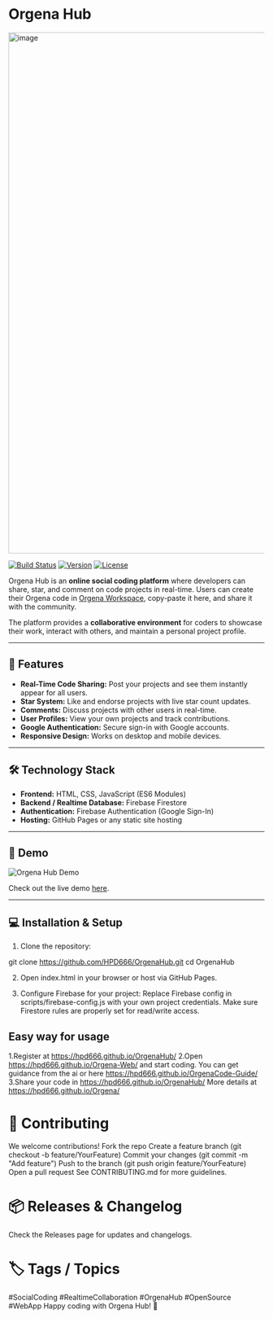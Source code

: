 # Orgena Hub

 <img width="1024" height="1024" alt="image" src="https://github.com/user-attachments/assets/6e893e57-f994-4860-98d3-67ee05d970e1" />





[![Build Status](https://img.shields.io/badge/build-passing-brightgreen)](https://github.com/HPD666/OrgenaHub/actions)
[![Version](https://img.shields.io/badge/version-1.0.0-blue)](https://github.com/HPD666/OrgenaHub/releases)
[![License](https://img.shields.io/badge/license-MIT-green)](LICENSE)

Orgena Hub is an **online social coding platform** where developers can share, star, and comment on code projects in real-time. Users can create their Orgena code in [Orgena Workspace](https://github.com/HPD666/Orgena), copy-paste it here, and share it with the community.  

The platform provides a **collaborative environment** for coders to showcase their work, interact with others, and maintain a personal project profile.

---

## 🎯 Features

- **Real-Time Code Sharing:** Post your projects and see them instantly appear for all users.
- **Star System:** Like and endorse projects with live star count updates.
- **Comments:** Discuss projects with other users in real-time.
- **User Profiles:** View your own projects and track contributions.
- **Google Authentication:** Secure sign-in with Google accounts.
- **Responsive Design:** Works on desktop and mobile devices.

---

## 🛠 Technology Stack

- **Frontend:** HTML, CSS, JavaScript (ES6 Modules)
- **Backend / Realtime Database:** Firebase Firestore
- **Authentication:** Firebase Authentication (Google Sign-In)
- **Hosting:** GitHub Pages or any static site hosting

---

## 🚀 Demo

![Orgena Hub Demo](assets/demo.gif)

Check out the live demo [here](https://hpd666.github.io/OrgenaHub/).

---

## 💻 Installation & Setup

1. Clone the repository:

git clone https://github.com/HPD666/OrgenaHub.git
cd OrgenaHub

2. Open index.html in your browser or host via GitHub Pages.
   
3. Configure Firebase for your project:
Replace Firebase config in scripts/firebase-config.js with your own project credentials.
Make sure Firestore rules are properly set for read/write access.
## Easy way for usage
1.Register at https://hpd666.github.io/OrgenaHub/
2.Open https://hpd666.github.io/Orgena-Web/ and start coding. You can get guidance from the ai or here https://hpd666.github.io/OrgenaCode-Guide/
3.Share your code in https://hpd666.github.io/OrgenaHub/
More details at https://hpd666.github.io/Orgena/


# 🤝 Contributing
We welcome contributions!
Fork the repo
Create a feature branch (git checkout -b feature/YourFeature)
Commit your changes (git commit -m "Add feature")
Push to the branch (git push origin feature/YourFeature)
Open a pull request
See CONTRIBUTING.md for more guidelines.


# 📦 Releases & Changelog
Check the Releases page for updates and changelogs.


# 🏷 Tags / Topics
#SocialCoding #RealtimeCollaboration #OrgenaHub #OpenSource #WebApp
Happy coding with Orgena Hub! 🚀
